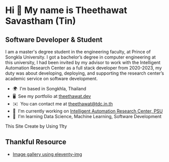 # Hi 👋 My name is Theethawat Savastham (Tin)

## Software Developer & Student

I am a master's degree student in the engineering faculty, at Prince of Songkla University. I got a bachelor’s degree in computer engineering at this university, I had been invited by my advisor to work with the Intelligent Automation Research Center as a full stack developer from 2020-2023, my duty was about developing, deploying, and supporting the research center’s academic service on software development.

- 🌍  I'm based in Songkhla, Thailand
- 🖥️  See my portfolio at [theethawat.dev](http://theethawat.dev)
- ✉️  You can contact me at [theethawat@tdc.in.th](mailto:theethawat@tdc.in.th)
- 🚀  I'm currently working on [Intelligent Automation Research Center, PSU](http://iarc.psu.ac.th)
- 🧠  I'm learning Data Science, Machine Learning, Software Development

This Site Create by Using 11ty

## Thankful Resource

- [Image gallery using eleventy-img](https://github.com/bashlk/adventures-with-tech/tree/main/1-eleventy-image-gallery)
